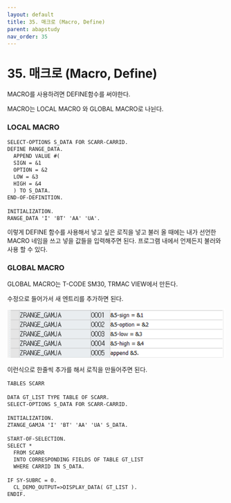 ```yaml
---
layout: default
title: 35. 매크로 (Macro, Define)
parent: abapstudy
nav_order: 35
---
```


# 35. 매크로 (Macro, Define)

MACRO를 사용하려면 DEFINE함수를 써야한다.

MACRO는 LOCAL MACRO 와 GLOBAL MACRO로 나뉜다.

### LOCAL MACRO

```abap
SELECT-OPTIONS S_DATA FOR SCARR-CARRID.
DEFINE RANGE_DATA.
  APPEND VALUE #(
  SIGN = &1
  OPTION = &2
  LOW = &3
  HIGH = &4
  ) TO S_DATA.
END-OF-DEFINITION.

INITIALIZATION.
RANGE_DATA 'I' 'BT' 'AA' 'UA'.
```

이렇게 DEFINE 함수를 사용해서 넣고 싶은 로직을 넣고 불러 올 때에는 내가 선언한 MACRO 네임을 쓰고 넣을 값들을 입력해주면 된다.
프로그램 내에서 언제든지 불러와 사용 할 수 있다.

### GLOBAL MACRO
GLOBAL MACRO는 T-CODE SM30, TRMAC VIEW에서 만든다.

수정으로 들어가서 새 엔트리를 추가하면 된다.

![image](./abapstudy_img/abapstudy_52.png)

이런식으로 한줄씩 추가를 해서 로직을 만들어주면 된다.

```abap
TABLES SCARR

DATA GT_LIST TYPE TABLE OF SCARR.
SELECT-OPTIONS S_DATA FOR SCARR-CARRID.

INITIALIZATION.
ZTANGE_GAMJA 'I' 'BT' 'AA' 'UA' S_DATA.

START-OF-SELECTION.
SELECT *
  FROM SCARR
  INTO CORRESPONDING FIELDS OF TABLE GT_LIST
  WHERE CARRID IN S_DATA.

IF SY-SUBRC = 0.
  CL_DEMO_OUTPUT=>DISPLAY_DATA( GT_LIST ).
ENDIF.
```
